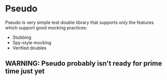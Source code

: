 # Pseudo

Pseudo is very simple test double library that supports only the features which support good mocking practices:

* Stubbing
* Spy-style mocking
* Verified doubles

## WARNING: Pseudo probably isn't ready for prime time just yet
